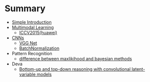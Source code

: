 # Summary

* [Simple Introduction](README.md)
* [Multimodal Learning](c1_multimodal_learning.md)
   * [ICCV2015(huawei)](1_multimodal_huawei.md)
* [CNNs](c2_cnns.md)
   * [VGG Net](2_vgg_net.md)
   * [BatchNormalization](bn.md)
* Pattern Recognition
   * [difference between maxlikihood and bayesian methods](1_difference_between_maxlikihood_and_bayesian_method.md)
* Deva
   * [Bottom-up and top-down reasoning with convolutional latent-variable models](bottom-up_and_top-down_reasoning_with_convolutiona.md)

